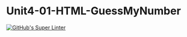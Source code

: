 # Unit4-01-HTML-GuessMyNumber
[![GitHub's Super Linter](https://github.com/ICS20-Programming-ZoiaB/Unit4-01-HTML-GuessMyNumber/workflows/GitHub's%20Super%20Linter/badge.svg)](https://github.com/ICS20-Programming-ZoiaB/Unit4-01-HTML-GuessMyNumber/actions)